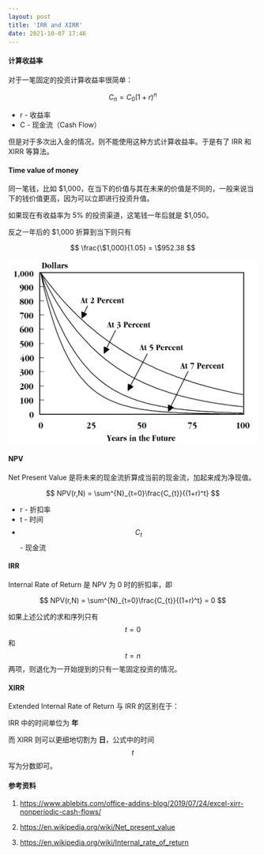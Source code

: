 ```yaml
---
layout: post
title: 'IRR and XIRR'
date: 2021-10-07 17:46
---
```


#### **计算收益率**

对于一笔固定的投资计算收益率很简单：

$$ C_{n} = C_{0}(1+r)^{n} $$

- r - 收益率
- C - 现金流（Cash Flow）

但是对于多次出入金的情况，则不能使用这种方式计算收益率。于是有了 IRR 和 XIRR 等算法。

#### **Time value of money**

同一笔钱，比如 \$1,000，在当下的价值与其在未来的价值是不同的，一般来说当下的钱价值更高，因为可以立即进行投资升值。

如果现在有收益率为 5% 的投资渠道，这笔钱一年后就是 \$1,050。

反之一年后的 \$1,000 折算到当下则只有

$$ \frac{\$1,000}{1.05} = \$952.38 $$

![Economics_of_climate_change_chapter3_discounting_curves.png](/assets/Economics_of_climate_change_chapter3_discounting_curves.png)

#### **NPV**

Net Present Value 是将未来的现金流折算成当前的现金流，加起来成为净现值。

$$ NPV(r,N) = \sum^{N}_{t=0}\frac{C_{t}}{(1+r)^t} $$

- r - 折扣率
- t - 时间
- $$C_{t}$$ - 现金流

#### **IRR**

Internal Rate of Return 是 NPV 为 0 时的折扣率，即

$$ NPV(r,N) = \sum^{N}_{t=0}\frac{C_{t}}{(1+r)^t} = 0 $$

如果上述公式的求和序列只有 $$t=0$$ 和 $$t=n$$ 两项，则退化为一开始提到的只有一笔固定投资的情况。

#### **XIRR**

Extended Internal Rate of Return 与 IRR 的区别在于：

IRR 中的时间单位为 **年**

而 XIRR 则可以更细地切割为 **日**，公式中的时间 $$t$$ 写为分数即可。

#### **参考资料**

1. <https://www.ablebits.com/office-addins-blog/2019/07/24/excel-xirr-nonperiodic-cash-flows/>

2. <https://en.wikipedia.org/wiki/Net_present_value>

3. <https://en.wikipedia.org/wiki/Internal_rate_of_return>
